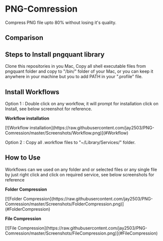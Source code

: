 PNG-Comression
==============

Compress PNG file upto 80% without losing it's quality.

Comparison
-----------


Steps to Install pngquant library
-----------

Clone this repositories in you Mac, Copy all shell executable files from pngquant folder and copy to "/bin/" folder of your Mac, or you can keep it anywhere in your machine but you to add PATH in your ".profile" file.

Install Workflows
-----------

Option 1 : Double click on any workflow, it will prompt for installation click on Install, see below screenshot for reference.

**Workflow installation**
<p>[![Workflow installation](https://raw.githubusercontent.com/jay2503/PNG-Comression/master/Screenshots/Workflow.png)](#Workflow)</p>

Option 2 : Copy all .workflow files to "~/Library/Services/" folder.

How to Use
-----------

Workflows can we used on any folder and or selected files or any single file by just right click and click on required service, see below screenshots for reference

**Folder Compression**
<p>[![Folder Compression](https://raw.githubusercontent.com/jay2503/PNG-Comression/master/Screenshots/FolderCompression.png)](#FolderCompression)</p>


**File Compression**
<p>[![File Compression](https://raw.githubusercontent.com/jay2503/PNG-Comression/master/Screenshots/FileCompression.png)](#FileCompression)</p>


